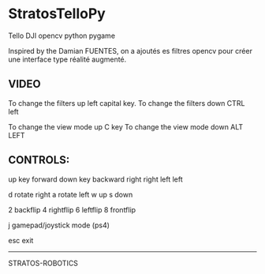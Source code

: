 # StratosTelloPy
Tello DJI opencv python pygame


Inspired by the Damian FUENTES, on a ajoutés es filtres opencv pour créer une interface type réalité augmenté.

VIDEO
-----
To change the filters up left capital key.
To change the filters down CTRL left

To change the view mode up C key
To change the view mode down ALT LEFT

CONTROLS:
---------
up key forward
down key backward
right right
left left

d rotate right
a rotate left
w up
s down

2 backflip
4 rightflip
6 leftflip
8 frontflip

j gamepad/joystick mode (ps4)

esc exit

----------------
STRATOS-ROBOTICS


